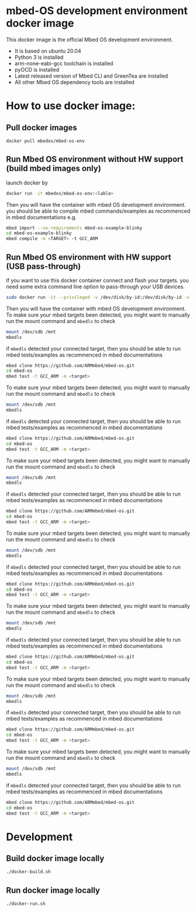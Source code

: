 # mbed-OS development environment docker image

This docker image is the official Mbed OS development environment.
* It is based on ubuntu 20.04
* Python 3 is installed
* arm-none-eabi-gcc toolchain is installed
* pyOCD is installed
* Latest released version of Mbed CLI and GreenTea are installed
* All other Mbed OS dependency tools are installed

# How to use docker image:

## Pull docker images
```bash
docker pull mbedos/mbed-os-env

```

## Run Mbed OS environment without HW support (build mbed images only)
launch docker by
```bash
docker run -it mbedos/mbed-os-env:<lable>
```
Then you will have the container with mbed OS development environment.
you should be able to compile mbed commands/examples as recommenced in mbed documentations
e.g.
```bash
mbed import --no-requirements mbed-os-example-blinky
cd mbed-os-example-blinky
mbed compile -m <TARGET> -t GCC_ARM
```

## Run Mbed OS environment with HW support (USB pass-through)
If you want to use this docker container connect and flash your targets. you need some extra command line option to pass-through your USB devices.
```bash
sudo docker run -it --privileged -v /dev/disk/by-id:/dev/disk/by-id -v /dev/serial/by-id:/dev/serial/by-id mbed-os-env:<label>
```
Then you will have the container with mbed OS development environment.
To make sure your mbed targets been detected, you might want to manually run the mount command and `mbedls` to check
```bash
mount /dev/sdb /mnt
mbedls
```
if `mbedls` detected  your connected target, then you should be able to run mbed tests/examples as recommenced in mbed documentations
``` bash
mbed clone https://github.com/ARMmbed/mbed-os.git
cd mbed-os
mbed test -t GCC_ARM -m <target> 
```
To make sure your mbed targets been detected, you might want to manually run the mount command and `mbedls` to check
```bash
mount /dev/sdb /mnt
mbedls
```
if `mbedls` detected  your connected target, then you should be able to run mbed tests/examples as recommenced in mbed documentations
``` bash
mbed clone https://github.com/ARMmbed/mbed-os.git
cd mbed-os
mbed test -t GCC_ARM -m <target> 
```
To make sure your mbed targets been detected, you might want to manually run the mount command and `mbedls` to check
```bash
mount /dev/sdb /mnt
mbedls
```
if `mbedls` detected  your connected target, then you should be able to run mbed tests/examples as recommenced in mbed documentations
``` bash
mbed clone https://github.com/ARMmbed/mbed-os.git
cd mbed-os
mbed test -t GCC_ARM -m <target> 
```
To make sure your mbed targets been detected, you might want to manually run the mount command and `mbedls` to check
```bash
mount /dev/sdb /mnt
mbedls
```
if `mbedls` detected  your connected target, then you should be able to run mbed tests/examples as recommenced in mbed documentations
``` bash
mbed clone https://github.com/ARMmbed/mbed-os.git
cd mbed-os
mbed test -t GCC_ARM -m <target> 
```
To make sure your mbed targets been detected, you might want to manually run the mount command and `mbedls` to check
```bash
mount /dev/sdb /mnt
mbedls
```
if `mbedls` detected  your connected target, then you should be able to run mbed tests/examples as recommenced in mbed documentations
``` bash
mbed clone https://github.com/ARMmbed/mbed-os.git
cd mbed-os
mbed test -t GCC_ARM -m <target> 
```
To make sure your mbed targets been detected, you might want to manually run the mount command and `mbedls` to check
```bash
mount /dev/sdb /mnt
mbedls
```
if `mbedls` detected  your connected target, then you should be able to run mbed tests/examples as recommenced in mbed documentations
``` bash
mbed clone https://github.com/ARMmbed/mbed-os.git
cd mbed-os
mbed test -t GCC_ARM -m <target> 
```
To make sure your mbed targets been detected, you might want to manually run the mount command and `mbedls` to check
```bash
mount /dev/sdb /mnt
mbedls
```
if `mbedls` detected  your connected target, then you should be able to run mbed tests/examples as recommenced in mbed documentations
``` bash
mbed clone https://github.com/ARMmbed/mbed-os.git
cd mbed-os
mbed test -t GCC_ARM -m <target> 
```

# Development

## Build docker image locally

```bash
./docker-build.sh
```

## Run docker image locally
```bash
./docker-run.sh
```